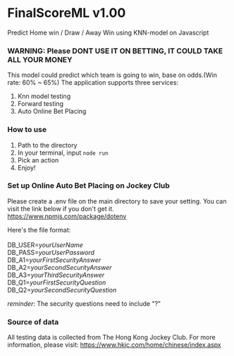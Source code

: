 # FinalScoreML v1.00
Predict Home win / Draw / Away Win using KNN-model on Javascript



### WARNING: Please DONT USE IT ON BETTING, IT COULD TAKE ALL YOUR MONEY ###


This model could predict which team is going to win, base on odds.(Win rate: 60% ~ 65%)
The application supports three services:

1. Knn model testing
2. Forward testing
3. Auto Online Bet Placing 


### How to use  ###

1. Path to the directory
2. In your terminal, input `node run`
3. Pick an action
4. Enjoy!

### Set up Online Auto Bet Placing  on Jockey Club

Please create a .env file on the main directory to save your setting.
You can visit the link below if you don't get it.
https://www.npmjs.com/package/dotenv

Here's the file format: <br><br>
DB_USER=*yourUserName* <br>
DB_PASS=*yourUserPassword* <br>
DB_A1=*yourFirstSecurityAnswer* <br>
DB_A2=*yourSecondSecurityAnswer* <br>
DB_A3=*yourThirdSecurityAnswer* <br>
DB_Q1=*yourFirstSecurityQuestion* <br>
DB_Q2=*yourSecondSecurityQuestion* <br>

*reminder:* The security questions need to include "?"

### Source of data

All testing data is collected from The Hong Kong Jockey Club.
For more information, please visit:
https://www.hkjc.com/home/chinese/index.aspx
